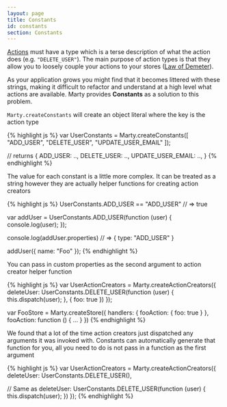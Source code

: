 ```yaml
---
layout: page
title: Constants
id: constants
section: Constants
---
```


[Actions](/guides/action-creators/index.html) must have a type which is a terse description of what the action does (e.g. ``"DELETE_USER"``). The main purpose of action types is that they allow you to loosely couple your actions to your stores ([Law of Demeter](http://en.wikipedia.org/wiki/Law_of_Demeter)).

As your application grows you might find that it becomes littered with these strings, making it difficult to refactor and understand at a high level what actions are available. Marty provides **Constants** as a solution to this problem.

``Marty.createConstants`` will create an object literal where the key is the action type

{% highlight js %}
var UserConstants = Marty.createConstants([
  "ADD_USER",
  "DELETE_USER",
  "UPDATE_USER_EMAIL"
]);

// returns
{
  ADD_USER: ..,
  DELETE_USER: ..,
  UPDATE_USER_EMAIL: ..,
}
{% endhighlight %}

The value for each constant is a little more complex. It can be treated as a string however they are actually helper functions for creating action creators

{% highlight js %}
UserConstants.ADD_USER == "ADD_USER" // => true

var addUser = UserConstants.ADD_USER(function (user) {
  console.log(user);
});

console.log(addUser.properties) // => { type: "ADD_USER" }

addUser({ name: "Foo" });
{% endhighlight %}

You can pass in custom properties as the second argument to action creator helper function

{% highlight js %}
var UserActionCreators = Marty.createActionCreators({
  deleteUser: UserConstants.DELETE_USER(function (user) {
    this.dispatch(user);
  }, { foo: true })
});

var FooStore = Marty.createStore({
  handlers: {
    fooAction: { foo: true }
  },
  fooAction: function () {
    ...
  }
})
{% endhighlight %}

We found that a lot of the time action creators just dispatched any arguments it was invoked with. Constants can automatically generate that function for you, all you need to do is not pass in a function as the first argument

{% highlight js %}
var UserActionCreators = Marty.createActionCreators({
  deleteUser: UserConstants.DELETE_USER(),

  // Same as
  deleteUser: UserConstants.DELETE_USER(function (user) {
    this.dispatch(user);
  })
});
{% endhighlight %}
